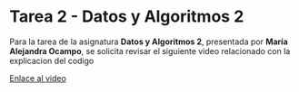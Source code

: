 # Tarea 2 - Datos y Algoritmos 2

Para la tarea de la asignatura **Datos y Algoritmos 2**, presentada por **María Alejandra Ocampo**, se solicita revisar el siguiente video relacionado con la explicacion del codigo

[Enlace al video](https://youtu.be/ZCtyhGcMOzY?si=xtzASufG1eBfbDvM)



